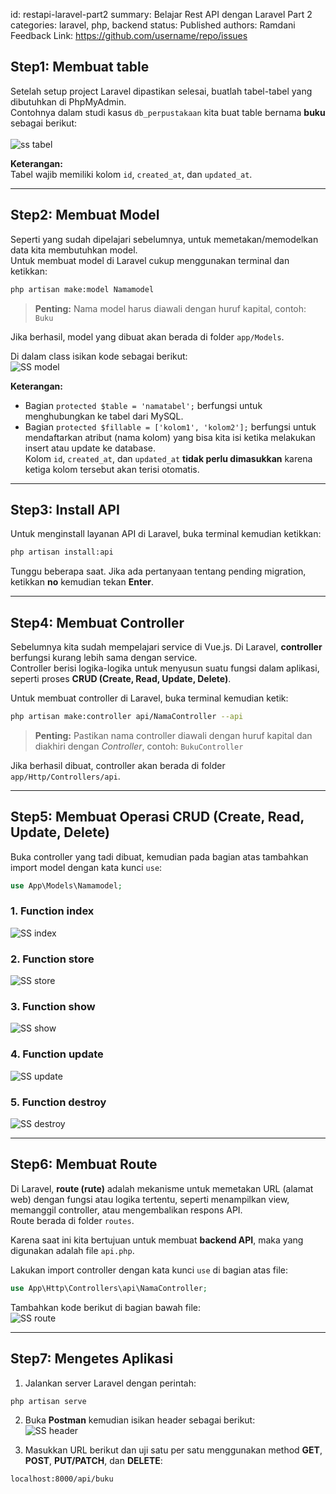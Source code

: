 id: restapi-laravel-part2
summary: Belajar Rest API dengan Laravel Part 2
categories: laravel, php, backend
status: Published
authors: Ramdani
Feedback Link: https://github.com/username/repo/issues

## Step1: Membuat table

Setelah setup project Laravel dipastikan selesai, buatlah tabel-tabel yang dibutuhkan di PhpMyAdmin.  
Contohnya dalam studi kasus `db_perpustakaan` kita buat table bernama **buku** sebagai berikut: <br><br>
![ss tabel](restapi-laravel-part2/img/tabel.png)<br>

**Keterangan:**  
Tabel wajib memiliki kolom `id`, `created_at`, dan `updated_at`.

---

## Step2: Membuat Model

Seperti yang sudah dipelajari sebelumnya, untuk memetakan/memodelkan data kita membutuhkan model.  
Untuk membuat model di Laravel cukup menggunakan terminal dan ketikkan:

```bash
php artisan make:model Namamodel
```

> **Penting:** Nama model harus diawali dengan huruf kapital, contoh: `Buku`

Jika berhasil, model yang dibuat akan berada di folder `app/Models`.

Di dalam class isikan kode sebagai berikut:  
![SS model](restapi-laravel-part2/img/modelbuku.png)<br>

**Keterangan:**

- Bagian `protected $table = 'namatabel';` berfungsi untuk menghubungkan ke tabel dari MySQL.
- Bagian `protected $fillable = ['kolom1', 'kolom2'];` berfungsi untuk mendaftarkan atribut (nama kolom) yang bisa kita isi ketika melakukan insert atau update ke database.  
  Kolom `id`, `created_at`, dan `updated_at` **tidak perlu dimasukkan** karena ketiga kolom tersebut akan terisi otomatis.

---

## Step3: Install API

Untuk menginstall layanan API di Laravel, buka terminal kemudian ketikkan:

```bash
php artisan install:api
```

Tunggu beberapa saat. Jika ada pertanyaan tentang pending migration, ketikkan **no** kemudian tekan **Enter**.

---

## Step4: Membuat Controller

Sebelumnya kita sudah mempelajari service di Vue.js. Di Laravel, **controller** berfungsi kurang lebih sama dengan service.  
Controller berisi logika-logika untuk menyusun suatu fungsi dalam aplikasi, seperti proses **CRUD (Create, Read, Update, Delete)**.

Untuk membuat controller di Laravel, buka terminal kemudian ketik:

```bash
php artisan make:controller api/NamaController --api
```

> **Penting:** Pastikan nama controller diawali dengan huruf kapital dan diakhiri dengan _Controller_, contoh: `BukuController`

Jika berhasil dibuat, controller akan berada di folder `app/Http/Controllers/api`.

---

## Step5: Membuat Operasi CRUD (Create, Read, Update, Delete)

Buka controller yang tadi dibuat, kemudian pada bagian atas tambahkan import model dengan kata kunci `use`:

```php
use App\Models\Namamodel;
```

### 1. Function index

![SS index](restapi-laravel-part2/img/index.png)

### 2. Function store

![SS store](restapi-laravel-part2/img/store.png)

### 3. Function show

![SS show](restapi-laravel-part2/img/show.png)

### 4. Function update

![SS update](restapi-laravel-part2/img/update.png)

### 5. Function destroy

![SS destroy](restapi-laravel-part2/img/destroy.png)

---

## Step6: Membuat Route

Di Laravel, **route (rute)** adalah mekanisme untuk memetakan URL (alamat web) dengan fungsi atau logika tertentu, seperti menampilkan view, memanggil controller, atau mengembalikan respons API.  
Route berada di folder `routes`.

Karena saat ini kita bertujuan untuk membuat **backend API**, maka yang digunakan adalah file `api.php`.

Lakukan import controller dengan kata kunci `use` di bagian atas file:

```php
use App\Http\Controllers\api\NamaController;
```

Tambahkan kode berikut di bagian bawah file:  
![SS route](restapi-laravel-part2/img/route.png)

---

## Step7: Mengetes Aplikasi

1. Jalankan server Laravel dengan perintah:

```bash
php artisan serve
```

2. Buka **Postman** kemudian isikan header sebagai berikut:  
   ![SS header](restapi-laravel-part2/img/header.png)

3. Masukkan URL berikut dan uji satu per satu menggunakan method **GET**, **POST**, **PUT/PATCH**, dan **DELETE**:

```
localhost:8000/api/buku
```
